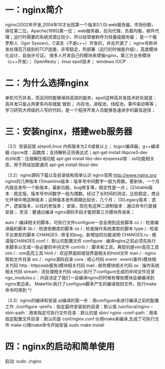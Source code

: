 # 一：nginx简介

nginx(2002年开发,2004年10才出现第一个版本0.1.0):web服务器，市场份额，排在第二位，Apache(1995)第一位；
web服务器，反向代理，负载均衡，邮件代理；运行时需要的系统资源比较少，所以经常被称呼为轻量级服务器；
是一个俄罗斯人（Igor Sysoev)，C语言（不是c++）开发的，并且开源了；
nginx号称并发处理百万级别的TCP连接，非常稳定，热部署（运行的时候能升级），高度模块化设计，自由许可证。
很多人开发自己的模块来增强nginx，第三方业务模块（c++开发）； OpenResty；
linux epoll技术； windows IOCP

# 二：为什么选择nginx

单机10万并发，而且同时能够保持高效的服务，epoll这种高并发技术好处就是：高并发只是占用更多内存就能 做到；
内存池，进程池，线程池，事件驱动等等；
学习研究大师级的人写的代码，是一个程序开发人员能够急速进步的最佳途径；

# 三：安装nginx，搭建web服务器

（3.1）安装前提
a)epoll,linux 内核版本为2.6或者以上；
b)gcc编译器，g++编译器
c)pcre库：函数库；支持解析正则表达式；apt-get install libpcre3-dev
d)zlib库：压缩解压缩功能 apt-get install libz-dev
e)openssl库：ssl功能相关库，用于网站加密通讯 apt-get install libssl-dev

（3.2）nginx源码下载以及目录结构简单认识
nginx官网 http://www.nginx.org
nginx的几种版本
(1)mainline版本：版本号中间数字一般为奇数。更新快，一个月内就会发布一个新版本，最新功能，bug修复等，稳定性差一点；
(2)stable版本：稳定版，版本号中间数字一般为偶数。经过了长时间的测试，比较稳定，商业化环境中用这种版本；这种版本发布周期比较长，几个月；
(3)Legacy版本：遗产，遗留版本，以往的老版本；
安装，现在有这种二进制版本：通过命令行直接安装；
灵活：要通过编译 nginx源码手段才能把第三方模块弄进来；

auto / :编译相关的脚本，可执行文件configure一会会用到这些脚本
cc / : 检查编译器的脚本
lib / : 检查依赖库的脚本
os / : 检查操作系统类型的脚本
type / : 检查平台类型的脚本
CHANGES : 修复的bug，新增加的功能说明
CHANGES.ru : 俄语版CHANGES
conf / : 默认的配置文件
configure : 编译nginx之前必须先执行本脚本以生成一些必要的中间文件
contrib / : 脚本和工具，典型的是vim高亮工具
vim / : vim高亮工具
html / : 欢迎界面和错误界面相关的html文件
man / : nginx帮助文件目录
src / : nginx源码目录
core : 核心代码
event : event(事件)模块相关代码
http : http(web服务)模块相关代码
mail : 邮件模块相关代码
os : 操作系统相关代码
stream : 流处理相关代码
objs/:执行了configure生成的中间文件目录
ngx_modules.c：内容决定了我们一会编译nginx的时候有哪些模块会被编译到nginx里边来。
Makefile:执行了configure脚本产生的编译规则文件，执行make命令时用到
*/

（3.3）nginx的编译和安装
a)编译的第一步：用configure来进行编译之前的配置工作
./configure
–prefix：指定最终安装到的目录：默认值 /usr/local/nginx
–sbin-path：用来指定可执行文件目录：默认的是 sbin/ nginx
–conf-path：用来指定配置文件目录：默认的是 conf/nginx.conf
b)用make来编译,生成了可执行文件 make
c)用make命令开始安装 sudo make install

# 四：nginx的启动和简单使用

启动: sudo ./nginx
